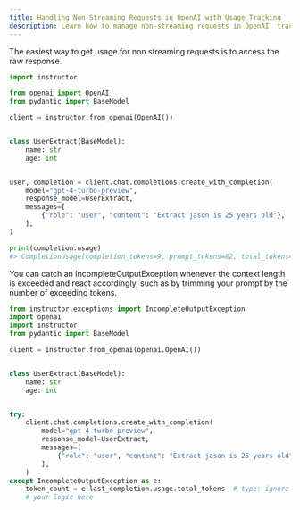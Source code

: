 ```yaml
---
title: Handling Non-Streaming Requests in OpenAI with Usage Tracking
description: Learn how to manage non-streaming requests in OpenAI, track token usage, and handle exceptions with Python.
---
```


The easiest way to get usage for non streaming requests is to access the raw response.

```python
import instructor

from openai import OpenAI
from pydantic import BaseModel

client = instructor.from_openai(OpenAI())


class UserExtract(BaseModel):
    name: str
    age: int


user, completion = client.chat.completions.create_with_completion(
    model="gpt-4-turbo-preview",
    response_model=UserExtract,
    messages=[
        {"role": "user", "content": "Extract jason is 25 years old"},
    ],
)

print(completion.usage)
#> CompletionUsage(completion_tokens=9, prompt_tokens=82, total_tokens=91)
```

You can catch an IncompleteOutputException whenever the context length is exceeded and react accordingly, such as by trimming your prompt by the number of exceeding tokens.

```python
from instructor.exceptions import IncompleteOutputException
import openai
import instructor
from pydantic import BaseModel

client = instructor.from_openai(openai.OpenAI())


class UserExtract(BaseModel):
    name: str
    age: int


try:
    client.chat.completions.create_with_completion(
        model="gpt-4-turbo-preview",
        response_model=UserExtract,
        messages=[
            {"role": "user", "content": "Extract jason is 25 years old"},
        ],
    )
except IncompleteOutputException as e:
    token_count = e.last_completion.usage.total_tokens  # type: ignore
    # your logic here
```

